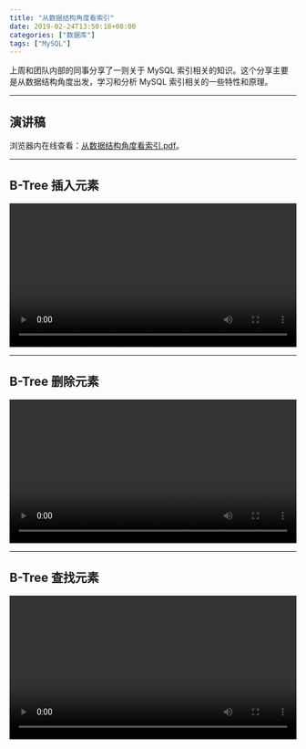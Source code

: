 ```yaml
---
title: "从数据结构角度看索引"
date: 2019-02-24T13:50:18+08:00
categories: ["数据库"]
tags: ["MySQL"]
---
```


上周和团队内部的同事分享了一则关于 MySQL 索引相关的知识。这个分享主要是从数据结构角度出发，学习和分析 MySQL 索引相关的一些特性和原理。<!--more-->

---

## 演讲稿

浏览器内在线查看：<a href="/images/从数据结构角度看索引/从数据结构角度看索引.pdf" target="_blank">从数据结构角度看索引.pdf</a>。

---

## B-Tree 插入元素

<p><video src="/images/从数据结构角度看索引/B-Tree-Insert.mov" controls="controls" width="100%">您的浏览器不支持 video 标签</video></p>

---

## B-Tree 删除元素

<p><video src="/images/从数据结构角度看索引/B-Tree-Remove.mov" controls="controls" width="100%">您的浏览器不支持 video 标签</video></p>

---

## B-Tree 查找元素

<p><video src="/images/从数据结构角度看索引/B-Tree-Search.mov" controls="controls" width="100%">您的浏览器不支持 video 标签</video></p>
